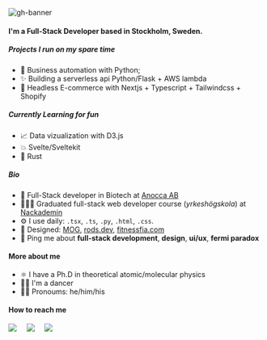 ![gh-banner](https://user-images.githubusercontent.com/23285531/149622316-5c9af835-5ef2-41c0-99c6-e41ed262c0ef.png)

#### I'm a Full-Stack Developer based in Stockholm, Sweden.

##### Projects I run on my spare time

- 🤖 Business automation with Python;
- ✨ Building a serverless api Python/Flask + AWS lambda
- 🛒 Headless E-commerce with Nextjs + Typescript + Tailwindcss + Shopify

##### Currently Learning for fun

- 📈 Data vizualization with D3.js
- 💥 Svelte/Sveltekit
- 🦀 Rust

##### Bio

- 🧬 Full-Stack developer in Biotech at [Anocca AB](https://anocca.com)
- 🧑🏽‍🎓 Graduated full-stack web developer course (*yrkeshögskola*) at [Nackademin](https://nackademin.se/utbildningar/webbutvecklare-fullstack-open-source/)
- ⚙️  I use daily: `.tsx`, `.ts`, `.py`, `.html`, `.css`.
- 💅 Designed: [MOG](https://marsianog.com), [rods.dev](https://rods.dev), [fitnessfia.com](https://fitnessfia.com)
- 💬 Ping me about **full-stack development**, **design**, **ui/ux**,  **fermi paradox**

#### More about me

- ⚛️ I have a Ph.D in theoretical atomic/molecular physics
- 💃🏽 I'm a dancer
- ✌🏽 Pronoums: he/him/his

#### How to reach me

<p align="left">
  <a href="mailto:rfn900@gmail.com?subject=Hello%20Rodrigo"><img src="https://img.shields.io/badge/gmail-%23D14836.svg?&style=for-the-badge&logo=gmail&logoColor=white" /></a>&nbsp;&nbsp;&nbsp;&nbsp;
  <a href="https://www.linkedin.com/in/rodrigofnascimento/"><img src="https://img.shields.io/badge/linkedin-%230077B5.svg?&style=for-the-badge&logo=linkedin&logoColor=white" /></a>&nbsp;&nbsp;&nbsp;&nbsp;
  </a>
  <a href="https://rods.dev/"><img src="https://img.shields.io/badge/-Portfolio-yellow?style=for-the-badge&logo=appveyor&logoColor=black" /></a>&nbsp;&nbsp;&nbsp;&nbsp;
  </a>
</p>

